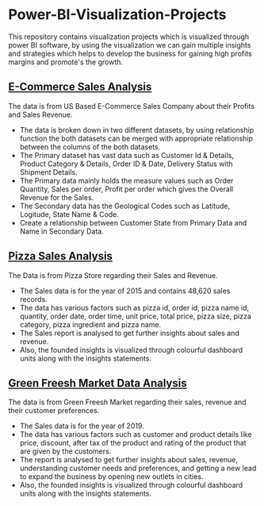 # Power-BI-Visualization-Projects
This repository contains visualization projects which is visualized through power BI software, by using the visualization we can gain multiple insights and strategies which helps to develop the business for gaining high profits margins and promote's the growth.
## [E-Commerce Sales Analysis](E-Commerce%20Sales%20Analysis)
The data is from US Based E-Commerce Sales Company about their Profits and Sales Revenue.
* The data is broken down in two different datasets, by using relationship function the both datasets can be merged with appropriate relationship between the columns of the both datasets.
* The Primary dataset has vast data such as Customer Id & Details, Product Category & Details, Order ID & Date, Delivery Status with Shipment Details.
* The Primary data mainly holds the measure values such as Order Quantity, Sales per order, Profit per order which gives the Overall Revenue for the Sales.
* The Secondary data has the Geological Codes such as Latitude, Logitude, State Name & Code.
* Create a relationship between Customer State from Primary Data and Name in Secondary Data.
## [Pizza Sales Analysis](Pizza%20Sales%20Analysis)
The Data is from Pizza Store regarding their Sales and Revenue.
* The Sales data is for the year of 2015 and contains 48,620 sales records.
* The data has various factors such as pizza id, order id, pizza name id, quantity, order date, order time, unit price, total price, pizza size, pizza category, pizza ingredient and pizza name.
* The Sales report is analysed to get further insights about sales and revenue.
* Also, the founded insights is visualized through colourful dashboard units along with the insights statements.
## [Green Freesh Market Data Analysis](Green%20Freesh%20Market%20Data%20Analysis)
The data is from Green Freesh Market regarding their sales, revenue and their customer preferences.
- The Sales data is for the year of 2019.
- The data has various factors such as customer and product details like price, discount, after tax of the product and rating of the product that are given by the customers.
- The report is analysed to get further insights about sales, revenue, understanding customer needs and preferences, and getting a new lead to expand the business by opening new outlets in cities.
- Also, the founded insights is visualized through colourful dashboard units along with the insights statements.
